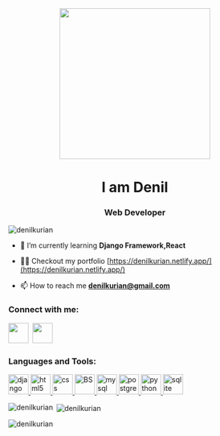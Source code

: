 <div align="center" ><img width="300" src="https://cdn.dribbble.com/users/2057155/screenshots/4542166/laptop.gif"></div>
<h1 align="center">I am  Denil </h1>
<h3 align="center">Web Developer</h3>

<p align="left"> <img src="https://komarev.com/ghpvc/?username=denilkurian&label=Profile%20views&color=0e75b6&style=flat" alt="denilkurian"/> </p>

- 🌱 I’m currently learning **Django Framework,React**

- 👨‍💻 Checkout my portfolio  [https://denilkurian.netlify.app/](https://denilkurian.netlify.app/)

- 📫 How to reach me **denilkurian@gmail.com**

<h3 align="left">Connect with me:</h3>
<p align="left">
<a href="https://www.linkedin.com/in/denil-kurian-7a992924a/"><img src="https://static-00.iconduck.com/assets.00/linkedin-icon-512x512-vkm0drb1.png" width="40px"></a>&nbsp;&nbsp;<a href="https://www.instagram.com/____denil__/"><img src="https://upload.wikimedia.org/wikipedia/commons/9/95/Instagram_logo_2022.svg" width="40px"></a>

<h3 align="left">Languages and Tools:</h3>
<p align="left"> <a href="https://www.djangoproject.com/" target="_blank" rel="noreferrer"> <img src="https://cdn.worldvectorlogo.com/logos/django.svg" alt="django" width="40" height="40"/> </a> <a href="https://www.w3.org/html/" target="_blank" rel="noreferrer"> <img src="https://cdn.pixabay.com/photo/2017/08/05/11/16/logo-2582748_1280.png" alt="html5" width="40" height="40"/> </a> <a href="#" target="_blank" rel="noreferrer"> <img src="https://cdn-icons-png.flaticon.com/512/919/919826.png" alt="css" width="40" height="40"/> </a> <a href="#" target="_blank" rel="noreferrer"> <img src="https://getbootstrap.com/docs/5.0/assets/brand/bootstrap-logo.svg" alt="BS" width="40" height="40"/> </a> <a href="https://www.mysql.com/" target="_blank" rel="noreferrer"> <img src="https://yt3.googleusercontent.com/ytc/AGIKgqNJxTuPRO4_zXZuUyfCz-sTL482_6R4w_zq6C9LBg=s900-c-k-c0x00ffffff-no-rj" alt="mysql" width="40" height="40"/> </a> <a href="https://www.postgresql.org" target="_blank" rel="noreferrer"> <img src="https://upload.wikimedia.org/wikipedia/commons/thumb/2/29/Postgresql_elephant.svg/1200px-Postgresql_elephant.svg.png" alt="postgresql" width="40" height="40"/> </a> <a href="https://www.python.org" target="_blank" rel="noreferrer"> <img src="https://upload.wikimedia.org/wikipedia/commons/thumb/c/c3/Python-logo-notext.svg/935px-Python-logo-notext.svg.png" alt="python" width="40" height="40"/> </a> <a href="https://www.sqlite.org/" target="_blank" rel="noreferrer"> <img src="https://www.vectorlogo.zone/logos/sqlite/sqlite-icon.svg" alt="sqlite" width="40" height="40"/> </a> </p>

<p><img align="left" src="https://github-readme-stats.vercel.app/api/top-langs?username=denilkurian&show_icons=true&locale=en&layout=compact" alt="denilkurian" /></p>

<p>&nbsp;<img align="center" src="https://github-readme-stats.vercel.app/api?username=denilkurian&show_icons=true&locale=en" alt="denilkurian" /></p>

<p><img align="center" src="https://github-readme-streak-stats.herokuapp.com/?user=denilkurian&" alt="denilkurian" /></p>
